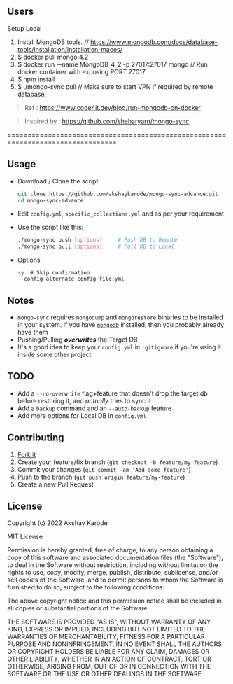 ## Users
Setup Local
1. Install MongoDB tools. // https://www.mongodb.com/docs/database-tools/installation/installation-macos/
2. $ docker pull mongo:4.2
3. $ docker run --name MongoDB_4_2 -p 27017:27017 mongo // Run docker container with exposing PORT 27017
4. $ npm install
5. $ ./mongo-sync pull // Make sure to start VPN if required by remote database. 

> Ref : https://www.code4it.dev/blog/run-mongodb-on-docker

> Inspired by : https://github.com/sheharyarn/mongo-sync

=================================================================================

## Usage

- Download / Clone the script

    ```bash
    git clone https://github.com/akshaykarode/mongo-sync-advance.git
    cd mongo-sync-advance
    ```

- Edit `config.yml`, `specific_collections.yml` and as per your requirement

- Use the script like this:
	
	```bash
	./mongo-sync push [options]		# Push DB to Remote
	./mongo-sync pull [options]		# Pull DB to Local
	```
- Options

	```
	-y  # Skip confirmation
	--config alternate-config-file.yml
	```

## Notes

 - `mongo-sync` requires `mongodump` and `mongorestore` binaries to be installed in your system. If you have [`mongodb`](http://docs.mongodb.org/manual/tutorial/#getting-started) installed, then you probably already have them
 - Pushing/Pulling ***overwrites*** the Target DB
 - It's a good idea to keep your `config.yml` in `.gitignore` if you're using it inside some other project


## TODO

 - Add a `--no-overwrite` flag+feature that doesn't drop the target db before restoring it, and *actually* tries to sync it
 - Add a `backup` command and an `--auto-backup` feature
 - Add more options for Local DB in `config.yml`


## Contributing

1. [Fork it](https://github.com/akshaykarode/mongo-sync-advance/fork)
2. Create your feature/fix branch (`git checkout -b feature/my-feature`)
3. Commit your changes (`git commit -am 'Add some feature'`)
4. Push to the branch (`git push origin feature/my-feature`)
5. Create a new Pull Request


## License

Copyright (c) 2022 Akshay Karode

MIT License

Permission is hereby granted, free of charge, to any person obtaining
a copy of this software and associated documentation files (the
"Software"), to deal in the Software without restriction, including
without limitation the rights to use, copy, modify, merge, publish,
distribute, sublicense, and/or sell copies of the Software, and to
permit persons to whom the Software is furnished to do so, subject to
the following conditions:

The above copyright notice and this permission notice shall be
included in all copies or substantial portions of the Software.

THE SOFTWARE IS PROVIDED "AS IS", WITHOUT WARRANTY OF ANY KIND,
EXPRESS OR IMPLIED, INCLUDING BUT NOT LIMITED TO THE WARRANTIES OF
MERCHANTABILITY, FITNESS FOR A PARTICULAR PURPOSE AND
NONINFRINGEMENT. IN NO EVENT SHALL THE AUTHORS OR COPYRIGHT HOLDERS BE
LIABLE FOR ANY CLAIM, DAMAGES OR OTHER LIABILITY, WHETHER IN AN ACTION
OF CONTRACT, TORT OR OTHERWISE, ARISING FROM, OUT OF OR IN CONNECTION
WITH THE SOFTWARE OR THE USE OR OTHER DEALINGS IN THE SOFTWARE.

